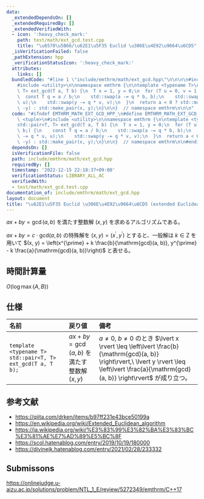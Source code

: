 ```yaml
---
data:
  _extendedDependsOn: []
  _extendedRequiredBy: []
  _extendedVerifiedWith:
  - icon: ':heavy_check_mark:'
    path: test/math/ext_gcd.test.cpp
    title: "\u6570\u5B66/\u62E1\u5F35 Euclid \u306E\u4E92\u9664\u6CD5"
  _isVerificationFailed: false
  _pathExtension: hpp
  _verificationStatusIcon: ':heavy_check_mark:'
  attributes:
    links: []
  bundledCode: "#line 1 \"include/emthrm/math/ext_gcd.hpp\"\n\n\n\n#include <tuple>\n\
    #include <utility>\n\nnamespace emthrm {\n\ntemplate <typename T>\nstd::pair<T,\
    \ T> ext_gcd(T a, T b) {\n  T x = 1, y = 0;\n  for (T u = 0, v = 1; b;) {\n  \
    \  const T q = a / b;\n    std::swap(a -= q * b, b);\n    std::swap(x -= q * u,\
    \ u);\n    std::swap(y -= q * v, v);\n  }\n  return a < 0 ? std::make_pair(-x,\
    \ -y) : std::make_pair(x, y);\n}\n\n}  // namespace emthrm\n\n\n"
  code: "#ifndef EMTHRM_MATH_EXT_GCD_HPP_\n#define EMTHRM_MATH_EXT_GCD_HPP_\n\n#include\
    \ <tuple>\n#include <utility>\n\nnamespace emthrm {\n\ntemplate <typename T>\n\
    std::pair<T, T> ext_gcd(T a, T b) {\n  T x = 1, y = 0;\n  for (T u = 0, v = 1;\
    \ b;) {\n    const T q = a / b;\n    std::swap(a -= q * b, b);\n    std::swap(x\
    \ -= q * u, u);\n    std::swap(y -= q * v, v);\n  }\n  return a < 0 ? std::make_pair(-x,\
    \ -y) : std::make_pair(x, y);\n}\n\n}  // namespace emthrm\n\n#endif  // EMTHRM_MATH_EXT_GCD_HPP_\n"
  dependsOn: []
  isVerificationFile: false
  path: include/emthrm/math/ext_gcd.hpp
  requiredBy: []
  timestamp: '2022-12-15 22:18:37+09:00'
  verificationStatus: LIBRARY_ALL_AC
  verifiedWith:
  - test/math/ext_gcd.test.cpp
documentation_of: include/emthrm/math/ext_gcd.hpp
layout: document
title: "\u62E1\u5F35 Euclid \u306E\u4E92\u9664\u6CD5 (extended Euclidean algorithm)"
---
```


$ax + by = \gcd(a, b)$ を満たす整数解 $(x, y)$ を求めるアルゴリズムである。

$ax + by = c \cdot \mathrm{gcd}(a, b)$ の特殊解を $(x, y) = (x^{\prime}, y^{\prime})$ とすると、一般解は $k \in \mathrm{Z}$ を用いて $(x, y) = \left(x^{\prime} + k \frac{b}{\mathrm{gcd}(a, b)}, y^{\prime} - k \frac{a}{\mathrm{gcd}(a, b)}\right)$ と表せる。


## 時間計算量

$O(\log{\max \lbrace A, B \rbrace})$


## 仕様

|名前|戻り値|備考|
|:--|:--|:--|
|`template <typename T> std::pair<T, T> ext_gcd(T a, T b);`|$ax + by = \gcd(a, b)$ を満たす整数解 $(x, y)$|$a \neq 0,\ b \neq 0$ のとき $\lvert x \rvert \leq \left\lvert \frac{b}{\mathrm{gcd}(a, b)} \right\rvert,\ \lvert y \rvert \leq \left\lvert \frac{a}{\mathrm{gcd}(a, b)} \right\rvert$ が成り立つ。|


## 参考文献

- https://qiita.com/drken/items/b97ff231e43bce50199a
- https://en.wikipedia.org/wiki/Extended_Euclidean_algorithm
- https://ja.wikipedia.org/wiki/%E3%83%99%E3%82%BA%E3%83%BC%E3%81%AE%E7%AD%89%E5%BC%8F
- https://scol.hatenablog.com/entry/2019/10/19/180000
- https://divinejk.hatenablog.com/entry/2021/02/28/233332


## Submissons

https://onlinejudge.u-aizu.ac.jp/solutions/problem/NTL_1_E/review/5272349/emthrm/C++17
